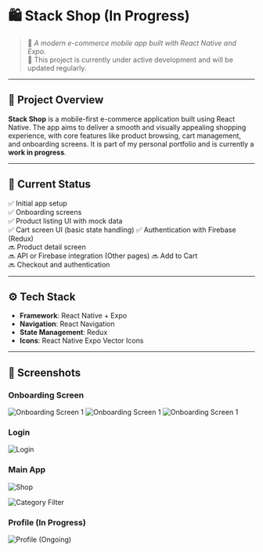# 🛍️ Stack Shop (In Progress)

> 📱 *A modern e-commerce mobile app built with React Native and Expo.*  
> 🚧 This project is currently under active development and will be updated regularly.

---

## 📌 Project Overview

**Stack Shop** is a mobile-first e-commerce application built using React Native. The app aims to deliver a smooth and visually appealing shopping experience, with core features like product browsing, cart management, and onboarding screens. It is part of my personal portfolio and is currently a **work in progress**.

---

## 🚧 Current Status

✅ Initial app setup  
✅ Onboarding screens  
✅ Product listing UI with mock data  
✅ Cart screen UI (basic state handling)
✅ Authentication with Firebase (Redux)  
🔜 Product detail screen  
🔜 API or Firebase integration (Other pages)
🔜 Add to Cart  
🔜 Checkout and authentication

---

## ⚙️ Tech Stack

- **Framework**: React Native + Expo
- **Navigation**: React Navigation
- **State Management**: Redux
- **Icons**: React Native Expo Vector Icons

---


## 📸 Screenshots

### Onboarding Screen
![Onboarding Screen 1](./assets/preview/Onboarding1.png)
![Onboarding Screen 1](./assets/preview/Onboarding2.png)
![Onboarding Screen 1](./assets/preview/Onboarding3.png)


### Login
![Login](./assets/preview/Login.png)

### Main App
![Shop](./assets/preview/Shop.png)

![Category Filter](./assets/preview/CategoryFilter.png)


### Profile (In Progress)
![Profile (Ongoing)](./assets/preview/Profile.png)





